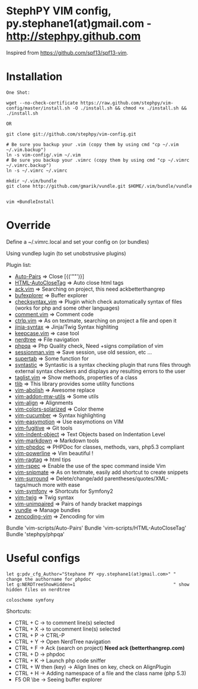 StephPY VIM config, py.stephane1(at)gmail.com - http://stephpy.github.com
==================================================================

Inspired from https://github.com/spf13/spf13-vim.

# Installation

    One Shot:

    wget --no-check-certificate https://raw.github.com/stephpy/vim-config/master/install.sh -O ./install.sh && chmod +x ./install.sh && ./install.sh

    OR

    git clone git://github.com/stephpy/vim-config.git

    # Be sure you backup your .vim (copy them by using cmd "cp ~/.vim ~/.vim.backup")
    ln -s vim-config/.vim ~/.vim
    # Be sure you backup your .vimrc (copy them by using cmd "cp ~/.vimrc ~/.vimrc.backup")
    ln -s ~/.vimrc ~/.vimrc

    mkdir ~/.vim/bundle
    git clone http://github.com/gmarik/vundle.git $HOME/.vim/bundle/vundle


    vim +BundleInstall

# Override

Define a ~/.vimrc.local and set your config on (or bundles)

Using vundlep lugin (to set unobstrusive plugins)

Plugin list:

- [Auto-Pairs][Auto-Pairs]                     => Close [{('""')}]
- [HTML-AutoCloseTag][HTML-AutoCloseTag]       => Auto close html tags
- [ack.vim][ack.vim]                           => Searching on project, this need ackbetterthangrep
- [bufexplorer][bufexplorer]                   => Buffer explorer
- [checksyntax_vim][checksyntax_vim]           => Plugin which check automatically syntax of files (works for php and some other languages)
- [comment.vim][comment.vim]                   => Comment code
- [ctrlp.vim][ctrlp.vim]                       => As on textmate, searching on project a file and open it
- [jinja-syntax][jinja-syntax]                 => Jinja/Twig Syntax highliting
- [keepcase.vim][keepcase.vim]                 => case tool
- [nerdtree][nerdtree]                         => File navigation
- [phpqa][phpqa]                               => Php Quality check, Need +signs compilation of vim
- [sessionman.vim][sessionman.vim]             => Save session, use old session, etc ...
- [supertab][supertab]                         => Some function for <tab>
- [syntastic][syntastic]                       => Syntastic is a syntax checking plugin that runs files through external syntax checkers and displays any resulting errors to the user
- [taglist.vim][taglist.vim]                   => Show methods, properties of a class
- [tlib][tlib]                                 => This library provides some utility functions
- [vim-abolish][vim-abolish]                   => Awesome replace
- [vim-addon-mw-utils][vim-addon-mw-utils]     => Some utils
- [vim-align][vim-align]                       => Alignments
- [vim-colors-solarized][vim-colors-solarized] => Color theme
- [vim-cucumber][vim-cucumber]                 => Syntax highlighting
- [vim-easymotion][vim-easymotion]             => Use easymotions on VIM
- [vim-fugitive][vim-fugitive]                 => Git tools
- [vim-indent-object][vim-indent-object]       => Text Objects based on Indentation Level
- [vim-markdown][vundle]                       => Markdown tools
- [vim-phpdoc][vim-phpdoc]                     => PHPDoc for classes, methods, vars, php5.3 compliant
- [vim-powerline][vim-powerline]               => Vim beautiful !
- [vim-ragtag][vim-ragtag]                     => html tips
- [vim-rspec][vim-rspec]                       => Enable the use of the spec command inside Vim
- [vim-snipmate][vim-snipmate]                 => As on textmate, easily add shortcut to create snippets
- [vim-surround][vim-surround]                 => Delete/change/add parentheses/quotes/XML-tags/much more with ease
- [vim-symfony][vim-symfony]                   => Shortcuts for Symfony2
- [vim-twig][vim-twig]                         => Twig syntax
- [vim-unimpaired][vim-unimpaired]             => Pairs of handy bracket mappings
- [vundle][vundle]                             => Manage bundles
- [zencoding-vim][zencoding-vim]               => Zencoding for vim

Bundle 'vim-scripts/Auto-Pairs'
Bundle 'vim-scripts/HTML-AutoCloseTag'
Bundle 'stephpy/phpqa'

# Useful configs
    let g:pdv_cfg_Author="Stephane PY <py.stephane1(at)gmail.com>" " change the authorname for phpdoc
    let g:NERDTreeShowHidden=1                                     " show hidden files on nerdtree

    coloscheme symfony

Shortcuts:

- CTRL + C             -> to comment line(s) selected
- CTRL + X             -> to uncomment line(s) selected
- CTRL + P             -> CTRL-P
- CTRL + Y             -> Open NerdTree navigation
- CTRL + F             -> Ack (search on project) **Need ack (betterthangrep.com)**
- CTRL + D             -> phpdoc
- CTRL + K             -> Launch php code sniffer
- CTRL + W then (key)  -> Align lines on key, check on AlignPlugin
- CTRL + H             -> Adding namespace of a file and the class name (php 5.3)
- F5 OR \be            -> Seeing buffer explorer

[Auto-Pairs]: https://github.com/vim-scripts/Auto-Pairs
[HTML-AutoCloseTag]: https://github.com/vim-scripts/HTML-AutoCloseTag
[ack.vim]: https://github.com/mileszs/ack.vim
[bufexplorer]: https://github.com/corntrace/bufexplorer
[checksyntax_vim]: https://github.com/tomtom/checksyntax_vim
[comment.vim]: https://github.com/vim-scripts/comment.vim
[ctrlp.vim]: https://github.com/kien/ctrlp.vim
[jinja-syntax]: https://github.com/JDeuce/jinja-syntax
[keepcase.vim]: https://github.com/vim-scripts/keepcase.vim
[nerdtree]: https://github.com/scrooloose/nerdtree
[phpcs.vim]: https://github.com/stephpy/phpcs.vim
[phpqa]: https://github.com/stephpy/phpqa
[sessionman.vim]: https://github.com/vim-scripts/sessionman.vim
[supertab]: https://github.com/ervandew/supertab
[syntastic]: https://github.com/scrooloose/syntastic
[taglist.vim]: https://github.com/vim-scripts/taglist.vim
[tlib]: https://github.com/vim-scripts/tlib
[vim-abolish]: https://github.com/tpope/vim-abolish
[vim-addon-mw-utils]: https://github.com/MarcWeber/vim-addon-mw-utils
[vim-align]: https://github.com/tsaleh/vim-align
[vim-colors-solarized]: https://github.com/altercation/vim-colors-solarized
[vim-cucumber]: https://github.com/tpope/vim-cucumber
[vim-easymotion]: https://github.com/Lokaltog/vim-easymotion
[vim-fugitive]: https://github.com/tpope/vim-fugitive
[vim-indent-object]: https://github.com/michaeljsmith/vim-indent-object
[vim-markdown]: https://github.com/hallison/vim-markdown
[vim-phpdoc]: https://github.com/stephpy/vim-phpdoc
[vim-powerline]: https://github.com/Lokaltog/vim-powerline
[vim-ragtag]: https://github.com/tpope/vim-ragtag
[vim-rspec]: https://github.com/taq/vim-rspec
[vim-snipmate]: https://github.com/garbas/vim-snipmate
[vim-surround]: https://github.com/tpope/vim-surround
[vim-symfony]: https://github.com/stephpy/vim-symfony
[vim-twig]: https://github.com/beyondwords/vim-twig
[vim-unimpaired]: https://github.com/tpope/vim-unimpaired
[vundle]: https://github.com/gmarik/vundle
[zencoding-vim]: https://github.com/mattn/zencoding-vim
